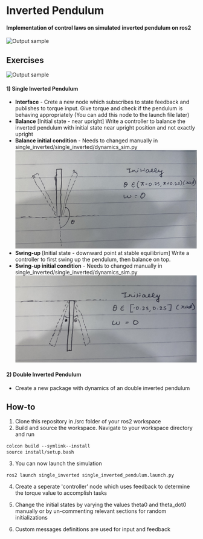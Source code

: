 # Inverted Pendulum
#### Implementation of control laws on simulated inverted pendulum on ros2

![Output sample](illustrations/screen-capture.gif)

## Exercises
![Output sample](illustrations/diagram.gif)
#### 1) Single Inverted Pendulum
- **Interface** - Crete a new node which subscribes to state feedback and publishes to torque input. Give torque and check if the pendulum is behaving appropriately (You can add this node to the launch file later)
- **Balance** [Initial state - near upright] Write a controller to balance the inverted pendulum with initial state near upright position and not exactly upright
- **Balance initial condition** - Needs to changed manually in single_inverted/single_inverted/dynamics_sim.py
 ![Output sample](illustrations/balance_initial_conditions.jpg)
- **Swing-up** [Initial state - downward point at stable equilibrium] Write a controller to first swing up the pendulum, then balance on top.
- **Swing-up initial condition** - Needs to changed manually in single_inverted/single_inverted/dynamics_sim.py
 ![Output sample](illustrations/swing_initial_conditions.jpg)

#### 2) Double Inverted Pendulum
- Create a new package with dynamics of an double inverted pendulum

## How-to
1. Clone this repository in /src folder of your ros2 workspace
2. Build and source the workspace. Navigate to your workspace directory and run
```
colcon build --symlink--install
source install/setup.bash
```
3. You can now launch the simulation
```
ros2 launch single_inverted single_inverted_pendulum.launch.py
```
4. Create a seperate 'controller' node which uses feedback to determine the torque value to accomplish tasks

5. Change the initial states by varying the values theta0 and theta_dot0 manually or by un-commenting relevant sections for random initializations
6. Custom messages definitions are used for input and feedback 



